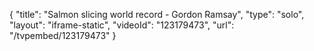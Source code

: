 {
    "title": "Salmon slicing world record - Gordon Ramsay",
    "type": "solo",
    "layout": "iframe-static",
    "videoId": "123179473",
    "url": "\/tvpembed\/123179473"
}